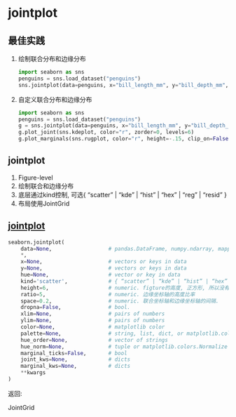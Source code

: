 # jointplot


## 最佳实践
1. 绘制联合分布和边缘分布
    
    ```python
    import seaborn as sns
    penguins = sns.load_dataset("penguins")
    sns.jointplot(data=penguins, x="bill_length_mm", y="bill_depth_mm", hue="species")
    ```

2. 自定义联合分布和边缘分布
    
    ```python
    import seaborn as sns
    penguins = sns.load_dataset("penguins")
    g = sns.jointplot(data=penguins, x="bill_length_mm", y="bill_depth_mm")
    g.plot_joint(sns.kdeplot, color="r", zorder=0, levels=6)
    g.plot_marginals(sns.rugplot, color="r", height=-.15, clip_on=False)
    ```

## jointplot
1. Figure-level
2. 绘制联合和边缘分布
3. 底层通过kind控制, 可选{ “scatter” | “kde” | “hist” | “hex” | “reg” | “resid” }
3. 布局使用JointGrid


## [jointplot](https://seaborn.pydata.org/generated/seaborn.jointplot.html)

```python
seaborn.jointplot(
    data=None,                  # pandas.DataFrame, numpy.ndarray, mapping, or sequence
    *, 
    x=None,                     # vectors or keys in data
    y=None,                     # vectors or keys in data
    hue=None,                   # vector or key in data
    kind='scatter',             # { “scatter” | “kde” | “hist” | “hex” | “reg” | “resid” }
    height=6,                   # numeric. figture的高度, 正方形, 所以没有宽度
    ratio=5,                    # numeric. 边缘坐标轴的高度比率
    space=0.2,                  # numeric. 联合坐标轴和边缘坐标轴的间隔.
    dropna=False,               # bool.
    xlim=None,                  # pairs of numbers
    ylim=None,                  # pairs of numbers
    color=None,                 # matplotlib color
    palette=None,               # string, list, dict, or matplotlib.colors.Colormap
    hue_order=None,             # vector of strings
    hue_norm=None,              # tuple or matplotlib.colors.Normalize
    marginal_ticks=False,       # bool
    joint_kws=None,             # dicts
    marginal_kws=None,          # dicts
    **kwargs
)
```

返回:

JointGrid












